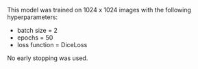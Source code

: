This model was trained on 1024 x 1024 images with the following hyperparameters:

- batch size = 2
- epochs = 50
- loss function = DiceLoss

No early stopping was used.
